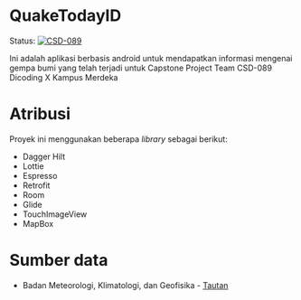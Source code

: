# QuakeTodayID
Status: [![CSD-089](https://circleci.com/gh/CSD-089/QuakeTodayID.svg?style=shield)](https://circleci.com/gh/CSD-089/QuakeTodayID)

Ini adalah aplikasi berbasis android untuk mendapatkan informasi mengenai gempa bumi yang telah terjadi untuk Capstone Project Team CSD-089 Dicoding X Kampus Merdeka

# Atribusi
Proyek ini menggunakan beberapa _library_ sebagai berikut:
- Dagger Hilt
- Lottie
- Espresso
- Retrofit
- Room
- Glide
- TouchImageView
- MapBox

# Sumber data
- Badan Meteorologi, Klimatologi, dan Geofisika - [Tautan](https://bmkg.go.id)
